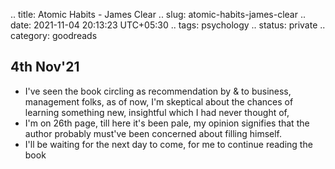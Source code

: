 .. title: Atomic Habits - James Clear
.. slug: atomic-habits-james-clear
.. date: 2021-11-04 20:13:23 UTC+05:30
.. tags: psychology
.. status: private
.. category: goodreads

## 4th Nov'21
- I've seen the book circling as recommendation by & to business, management folks, as of now, I'm skeptical about the chances of learning something new, insightful which I had never thought of, 
- I'm on 26th page, till here it's been pale, my opinion signifies that the author probably must've been concerned about filling himself. 
- I'll be waiting for the next day to come, for me to continue reading the book